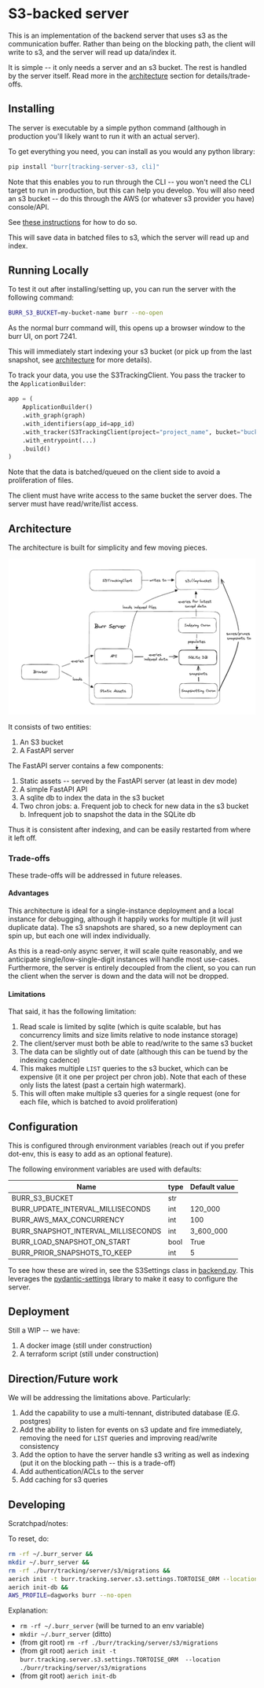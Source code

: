# S3-backed server

This is an implementation of the backend server that uses s3 as the communication buffer.
Rather than being on the blocking path, the client will write to s3, and the server will read up
data/index it.

It is simple -- it only needs a server and an s3 bucket. The rest is handled by the server itself.
Read more in the [architecture](#architecture) section for details/trade-offs.

## Installing

The server is executable by a simple python command (although in production you'll likely want to run it with an actual server).

To get everything you need, you can install as you would any python library:

```bash
pip install "burr[tracking-server-s3, cli]"
```

Note that this enables you to run through the CLI -- you won't need the CLI target to run in production,
but this can help you develop.  You will also need an s3 bucket -- do this through the AWS
(or whatever s3 provider you have) console/API.

See [these instructions](https://docs.aws.amazon.com/AmazonS3/latest/userguide/creating-bucket.html) for how to do so.

This will save data in batched files to s3, which the server will read up and index.

## Running Locally

To test it out after installing/setting up, you can run the server with the following command:

```bash
BURR_S3_BUCKET=my-bucket-name burr --no-open
```

As the normal burr command will, this opens up a browser window to the burr UI, on port 7241.

This will immediately start indexing your s3 bucket (or pick up from the last snapshot, see [architecture](#architecture) for more details).


To track your data, you use the S3TrackingClient. You pass the tracker to the `ApplicationBuilder`:


```python
app = (
    ApplicationBuilder()
    .with_graph(graph)
    .with_identifiers(app_id=app_id)
    .with_tracker(S3TrackingClient(project="project_name", bucket="bucket_name"))
    .with_entrypoint(...)
    .build()
)
```

Note that the data is batched/queued on the client side to avoid a proliferation of files.

The client must have write access to the same bucket the server does. The server must have read/write/list access.

## Architecture

The architecture is built for simplicity and few moving pieces.

![architecture.png](architecture.png)

It consists of two entities:
1. An S3 bucket
2. A FastAPI server

The FastAPI server contains a few components:
1. Static assets -- served by the FastAPI server (at least in dev mode)
2. A simple FastAPI API
3. A sqlite db to index the data in the s3 bucket
4. Two chron jobs:
   a. Frequent job to check for new data in the s3 bucket
   b. Infrequent job to snapshot the data in the SQLite db

Thus it is consistent after indexing, and can be easily restarted from where it left off.

### Trade-offs

These trade-offs will be addressed in future releases.

#### Advantages

This architecture is ideal for a single-instance deployment and a local instance for debugging, although it happily works for multiple (it
will just duplicate data). The s3 snapshots are shared, so a new deployment can spin up,
but each one will index individually.

As this is a read-only async server, it will scale quite reasonably, and we anticipate single/low-single-digit
instances will handle most use-cases. Furthermore, the server is entirely decoupled from the client, so you can
run the client when the server is down and the data will not be dropped.

#### Limitations

That said, it has the following limitation:

1. Read scale is limited by sqlite (which is quite scalable, but has concurrency limits and size limits relative to node instance storage)
2. The client/server must both be able to read/write to the same s3 bucket
3. The data can be slightly out of date (although this can be tuend by the indexing cadence)
4. This makes multiple `LIST` queries to the s3 bucket, which can be expensive (it it one per project per chron job). Note that each of these only lists the latest (past a certain high watermark).
5. This will often make multiple s3 queries for a single request (one for each file, which is batched to avoid proliferation)


## Configuration

This is configured through environment variables (reach out if you prefer dot-env, this is easy to add as an optional feature).

The following environment variables are used with defaults:

| Name                                 | type                               | Default value |
|--------------------------------------|------------------------------------|---------------|
| BURR_S3_BUCKET                       | str                                | <required>    |
| BURR_UPDATE_INTERVAL_MILLISECONDS    | int                                | 120_000       |
| BURR_AWS_MAX_CONCURRENCY             | int                                | 100           |
| BURR_SNAPSHOT_INTERVAL_MILLISECONDS  | int                                | 3_600_000     |
| BURR_LOAD_SNAPSHOT_ON_START          | bool                               | True          |
| BURR_PRIOR_SNAPSHOTS_TO_KEEP         | int                                | 5             |

To see how these are wired in, see the S3Settings class in [backend.py](backend.py). This leverages
the [pydantic-settings](https://docs.pydantic.dev/latest/concepts/pydantic_settings/) library
to make it easy to configure the server.



## Deployment

Still a WIP -- we have:
1. A docker image (still under construction)
2. A terraform script (still under construction)


## Direction/Future work

We will be addressing the limitations above. Particularly:
1. Add the capability to use a multi-tennant, distributed database (E.G. postgres)
2. Add the ability to listen for events on s3 update and fire immediately, removing the need for `LIST` queries and improving read/write consistency
3. Add the option to have the server handle s3 writing as well as indexing (put it on the blocking path -- this is a trade-off)
4. Add authentication/ACLs to the server
5. Add caching for s3 queries


## Developing

Scratchpad/notes:

To reset, do:
```bash
rm -rf ~/.burr_server &&
mkdir ~/.burr_server &&
rm -rf ./burr/tracking/server/s3/migrations &&
aerich init -t burr.tracking.server.s3.settings.TORTOISE_ORM --location ./burr/tracking/server/s3/migrations  &&
aerich init-db &&
AWS_PROFILE=dagworks burr --no-open
```

Explanation:

- `rm -rf ~/.burr_server` (will be turned to an env variable)
- `mkdir ~/.burr_server` (ditto)
- (from git root) `rm -rf ./burr/tracking/server/s3/migrations`
- (from git root) `aerich init -t burr.tracking.server.s3.settings.TORTOISE_ORM  --location ./burr/tracking/server/s3/migrations`
- (from git root) `aerich init-db`
